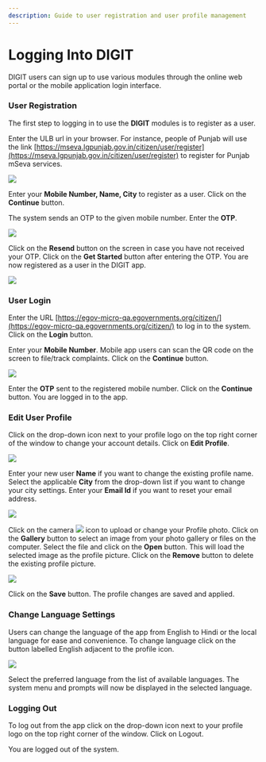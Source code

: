 ```yaml
---
description: Guide to user registration and user profile management
---
```


# Logging Into DIGIT

DIGIT users can sign up to use various modules through the online web portal or the mobile application login interface.

### User Registration

The first step to logging in to use the **DIGIT** modules is to register as a user. 

Enter the ULB url in your browser. For instance, people of Punjab will use the link [https://mseva.lgpunjab.gov.in/citizen/user/register](https://mseva.lgpunjab.gov.in/citizen/user/register) to register for Punjab mSeva services.

![](https://docs.google.com/drawings/u/0/d/sCySEn2c6u0FD_9SmYqV9XA/image?w=624&h=379&rev=1&ac=1&parent=1pR9OLsrbm5UDtHSuq-Iv2BM78gUTwagbwGpCMGdeqrg)

Enter your **Mobile Number, Name, City** to register as a user. Click on the **Continue** button. 

The system sends an OTP to the given mobile number. Enter the **OTP**.

![](https://docs.google.com/drawings/u/0/d/s2T32WcZI52UesXbpGgcd5Q/image?w=624&h=333&rev=1&ac=1&parent=1pR9OLsrbm5UDtHSuq-Iv2BM78gUTwagbwGpCMGdeqrg)

Click on the **Resend** button on the screen in case you have not received your OTP. Click on the **Get Started** button after entering the OTP. You are now registered as a user in the DIGIT app. 

![](https://docs.google.com/drawings/u/0/d/sNyb8dw-xIYxcNLqvo3_d8w/image?w=624&h=349&rev=1&ac=1&parent=1pR9OLsrbm5UDtHSuq-Iv2BM78gUTwagbwGpCMGdeqrg)

### User Login

Enter the URL [https://egov-micro-qa.egovernments.org/citizen/](https://egov-micro-qa.egovernments.org/citizen/) to log in to the system. Click on the **Login** button.

Enter your **Mobile Number**. Mobile app users can scan the QR code on the screen to file/track complaints. Click on the **Continue** button.

![](https://docs.google.com/drawings/u/0/d/s7OCFfVMKFIftTROaEpzaug/image?w=624&h=364&rev=1&ac=1&parent=1pR9OLsrbm5UDtHSuq-Iv2BM78gUTwagbwGpCMGdeqrg)

Enter the **OTP** sent to the registered mobile number. Click on the **Continue** button.  You are logged in to the app.  


### Edit User Profile

Click on the drop-down icon next to your profile logo on the top right corner of the window to change your account details. Click on **Edit Profile**.

![](https://docs.google.com/drawings/u/0/d/sFKAsXe9liLY7Lo0M8W9t4g/image?w=624&h=276&rev=1&ac=1&parent=1pR9OLsrbm5UDtHSuq-Iv2BM78gUTwagbwGpCMGdeqrg)

Enter your new user **Name** if you want to change the existing profile name. Select the applicable **City** from the drop-down list if you want to change your city settings. Enter your **Email Id** if you want to reset your email address.

![](https://docs.google.com/drawings/u/0/d/sBqvSnRMTqVKhmjaDMEJLYA/image?w=624&h=281&rev=1&ac=1&parent=1pR9OLsrbm5UDtHSuq-Iv2BM78gUTwagbwGpCMGdeqrg)

Click on the camera ![](https://lh4.googleusercontent.com/TByzXzqFM0xmlOY171TFHKEst3YNcF6R-xQPlvOT5IJaD-nucFOcwTp4xeZn94Lwp2eEJ8w_xO_QR5g7ZEjnuGEq8EMJSi7rVw3T_m-qdkfQrS_sEA_duHIC4nKAfa2yTLS35hSA)  icon to upload or change your Profile photo. Click on the **Gallery** button to select an image from your photo gallery or files on the computer. Select the file and click on the **Open** button. This will load the selected image as the profile picture. Click on the **Remove** button to delete the existing profile picture.

![](https://lh5.googleusercontent.com/UmbDvYrrd1YR2kFw_T1iygV1tbJ_dmY3MLm1-d-YivLrFzlQEpJHJ0Fp0eBm-E07oowkR0JOhdiPhWQLHRXl8wQlVEiXBGahoT1cnvfpmtSHeGTddpxVXWoHqt1WAaM6DFRP0VZq)

Click on the **Save** button. The profile changes are saved and applied.  


### Change Language Settings

Users can change the language of the app from English to Hindi or the local language for ease and convenience. To change language click on the button labelled English adjacent to the profile icon. 

![](https://lh5.googleusercontent.com/8RLiQNz0rnEHUlMqYyd12AiUNunpCVq2fGCwx6RUJo1NdQzBe8PhM23Ve-I1Ie8u_QRfNayWxdco2mvf2vcNMIRri1BBZarqYX4UY_cZ6BAg-ah1MFOBnMz9-oZTjFUdgLljN2GE)

Select the preferred language from the list of available languages. The system menu and prompts will now be displayed in the selected language.  


### Logging Out

To log out from the app click on the drop-down icon next to your profile logo on the top right corner of the window. Click on Logout.

You are logged out of the system.  


